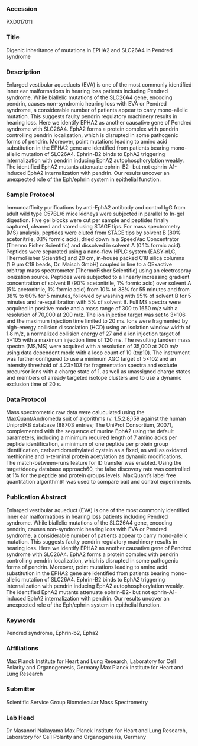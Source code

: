 ### Accession
PXD017011

### Title
Digenic inheritance of mutations in EPHA2 and SLC26A4 in Pendred syndrome

### Description
Enlarged vestibular aqueducts (EVA) is one of the most commonly identified inner ear malformations in hearing loss patients including Pendred syndrome. While biallelic mutations of the SLC26A4 gene, encoding pendrin, causes non-syndromic hearing loss with EVA or Pendred syndrome, a considerable number of patients appear to carry mono-allelic mutation. This suggests faulty pendrin regulatory machinery results in hearing loss. Here we identify EPHA2 as another causative gene of Pendred syndrome with SLC26A4. EphA2 forms a protein complex with pendrin controlling pendrin localization, which is disrupted in some pathogenic forms of pendrin. Moreover, point mutations leading to amino acid substitution in the EPHA2 gene are identified from patients bearing mono-allelic mutation of SLC26A4. Ephrin-B2 binds to EphA2 triggering internalization with pendrin inducing EphA2 autophosphorylation weakly. The identified EphA2 mutants attenuate ephrin-B2- but not ephrin-A1-induced EphA2 internalization with pendrin. Our results uncover an unexpected role of the Eph/ephrin system in epithelial function.

### Sample Protocol
Immunoaffinity purifications by anti-EphA2 antibody and control IgG from adult wild type C57BL/6 mice kidneys were subjected in parallel to In-gel digestion. Five gel blocks were cut per sample and peptides finally captured, cleaned and stored using STAGE tips. For mass spectrometry (MS) analysis, peptides were eluted from STAGE tips by solvent B (80% acetonitrile, 0.1% formic acid), dried down in a SpeedVac Concentrator (Thermo Fisher Scientific) and dissolved in solvent A (0.1% formic acid). Peptides were separated using a nano-flow HPLC system (EASY-nLC, ThermoFisher Scientific) and 20 cm, in-house packed C18 silica columns (1.9 µm C18 beads, Dr. Maisch GmbH) coupled in line to a QExactive orbitrap mass spectrometer (ThermoFisher Scientific) using an electrospray ionization source. Peptides were subjected to a linearly increasing gradient concentration of solvent B (90% acetonitrile, 1% formic acid) over solvent A (5% acetonitrile, 1% formic acid) from 10% to 38% for 55 minutes and from 38% to 60% for 5 minutes, followed by washing with 95% of solvent B for 5 minutes and re-equilibration with 5% of solvent B. Full MS spectra were acquired in positive mode and a mass range of 300 to 1650 m/z with a resolution of 70,000 at 200 m/z. The ion injection target was set to 3×106 and the maximum injection time limited to 20 ms. Ions were fragmented by high-energy collision dissociation (HCD) using an isolation window width of 1.8 m/z, a normalized collision energy of 27 and a ion injection target of 5×105 with a maximum injection time of 120 ms. The resulting tandem mass spectra (MS/MS) were acquired with a resolution of 35,000 at 200 m/z using data dependent mode with a loop count of 10 (top10). The instrument was further configured to use a minimum AGC target of 5×102 and an intensity threshold of 4.23×103 for fragmentation spectra and exclude precursor ions with a charge state of 1, as well as unassigned charge states and members of already targeted isotope clusters and to use a dynamic exclusion time of 20 s.

### Data Protocol
Mass spectrometric raw data were caluculated using the MaxQuant/Andromeda suit of algorithms (v. 1.5.2.8;)59 against the human UniprotKB database (88703 entries; The UniProt Consortium, 2007), complemented with the sequence of murine EphA2 using the default parameters, including a minimum required length of 7 amino acids per peptide identification, a minimum of one peptide per protein group identification, carbamidomethylated cystein as a fixed, as well as oxidated methionine and n-terminal protein acetylation as dynamic modifications. The match-between-runs feature for ID transfer was enabled. Using the target/decoy database approach60, the false discovery rate was controlled at 1% for the peptide and protein groups levels. MaxQuant’s label free quantitation algorithm61 was used to compare bait and control experiments.

### Publication Abstract
Enlarged vestibular aqueduct (EVA) is one of the most commonly identified inner ear malformations in hearing loss patients including Pendred syndrome. While biallelic mutations of the SLC26A4 gene, encoding pendrin, causes non-syndromic hearing loss with EVA or Pendred syndrome, a considerable number of patients appear to carry mono-allelic mutation. This suggests faulty pendrin regulatory machinery results in hearing loss. Here we identify EPHA2 as another causative gene of Pendred syndrome with SLC26A4. EphA2 forms a protein complex with pendrin controlling pendrin localization, which is disrupted in some pathogenic forms of pendrin. Moreover, point mutations leading to amino acid substitution in the EPHA2 gene are identified from patients bearing mono-allelic mutation of SLC26A4. Ephrin-B2 binds to EphA2 triggering internalization with pendrin inducing EphA2 autophosphorylation weakly. The identified EphA2 mutants attenuate ephrin-B2- but not ephrin-A1-induced EphA2 internalization with pendrin. Our results uncover an unexpected role of the Eph/ephrin system in epithelial function.

### Keywords
Pendred syndrome, Ephrin-b2, Epha2

### Affiliations
Max Planck Institute for Heart and Lung Research, Laboratory for Cell Polarity and Organogenesis, Germany
Max Planck Institute for Heart and Lung Research

### Submitter
Scientific Service Group Biomolecular Mass Spectrometry

### Lab Head
Dr Masanori Nakayama
Max Planck Institute for Heart and Lung Research, Laboratory for Cell Polarity and Organogenesis, Germany



